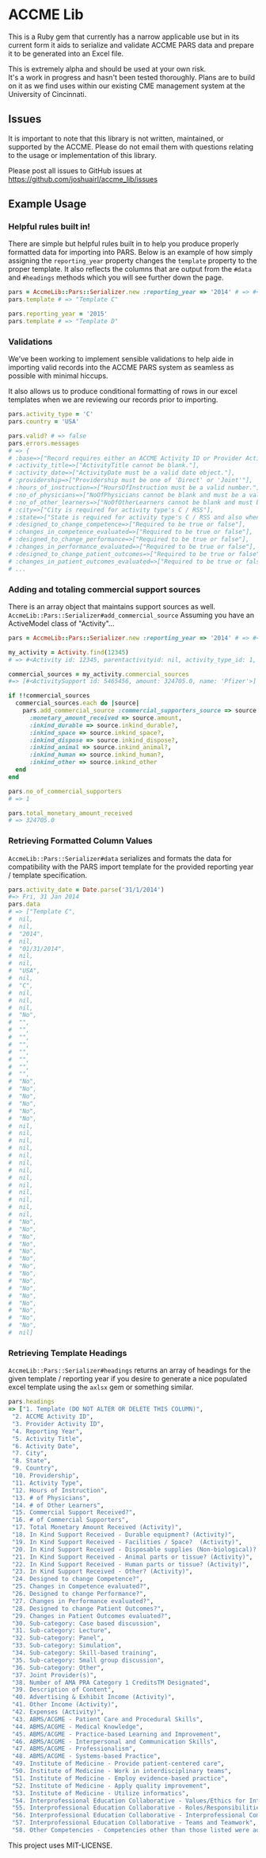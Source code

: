 # ACCME Lib
This is a Ruby gem that currently has a narrow applicable use but in its current form it aids to serialize and validate ACCME PARS data and prepare it to be generated into an Excel file.

This is extremely alpha and should be used at your own risk.  
It's a work in progress and hasn't been tested thoroughly.
Plans are to build on it as we find uses within our existing CME management system at the University of Cincinnati.

## Issues
It is important to note that this library is not written, maintained, or supported by the ACCME.
Please do not email them with questions relating to the usage or implementation of this library.

Please post all issues to GitHub issues at https://github.com/joshuairl/accme_lib/issues

## Example Usage
### Helpful rules built in!
There are simple but helpful rules built in to help you produce properly formatted data for importing into PARS.
Below is an example of how simply assigning the `reporting_year` property changes the `template` property to the proper template.
It also reflects the columns that are output from the `#data` and `#headings` methods which you will see further down the page.

```ruby
pars = AccmeLib::Pars::Serializer.new :reporting_year => '2014' # => #<AccmeLib::Pars::Serializer:0x007fb2fef52590 @commercial_sources=[], @reporting_year="2014">
pars.template # => "Template C"

pars.reporting_year = '2015'
pars.template # => "Template D"
```

### Validations
We've been working to implement sensible validations to help aide in importing valid records into the ACCME PARS system as seamless as possible with minimal hiccups.

It also allows us to produce conditional formatting of rows in our excel templates when we are reviewing our records prior to importing.

```ruby
pars.activity_type = 'C'
pars.country = 'USA'

pars.valid? # => false
pars.errors.messages
# => {
# :base=>["Record requires either an ACCME Activity ID or Provider Activity ID."],
# :activity_title=>["ActivityTitle cannot be blank."],
# :activity_date=>["ActivityDate must be a valid date object."],
# :providership=>["Providership must be one of 'Direct' or 'Joint'"],
# :hours_of_instruction=>["HoursOfInstruction must be a valid number."],
# :no_of_physicians=>["NoOfPhysicians cannot be blank and must be a valid number."],
# :no_of_other_learners=>["NoOfOtherLearners cannot be blank and must be a valid number."],
# :city=>["City is required for activity type's C / RSS"],
# :state=>["State is required for activity type's C / RSS and also when country is 'USA'\nMust be one of these: [\"AL\", \"AK\", \"AZ\", \"AR\", \"CA\", \"CO\", \"CT\", \"DE\", \"FL\", \"GA\", \"HI\", \"ID\", \"IL\", \"IN\", \"IA\", \"KS\", \"KY\", \"LA\", \"ME\", \"MD\", \"MA\", \"MI\", \"MN\", \"MS\", \"MO\", \"MT\", \"NE\", \"NV\", \"NH\", \"NJ\", \"NM\", \"NY\", \"NC\", \"ND\", \"OH\", \"OK\", \"OR\", \"PA\", \"RI\", \"SC\", \"SD\", \"TN\", \"TX\", \"UT\", \"VT\", \"VA\", \"WA\", \"WV\", \"WI\", \"WY\", \"DC\", \"AS\", \"GU\", \"MP\", \"PR\", \"UM\", \"VI\"]"],
# :designed_to_change_competence=>["Required to be true or false"],
# :changes_in_competence_evaluated=>["Required to be true or false"],
# :designed_to_change_performance=>["Required to be true or false"],
# :changes_in_performance_evaluated=>["Required to be true or false"],
# :designed_to_change_patient_outcomes=>["Required to be true or false"],
# :changes_in_patient_outcomes_evaluated=>["Required to be true or false"],
# ...
```

### Adding and totaling commercial support sources
There is an array object that maintains support sources as well.
`AccmeLib::Pars::Serializer#add_commercial_source`
Assuming you have an ActiveModel class of "Activity"...

```ruby
pars = AccmeLib::Pars::Serializer.new :reporting_year => '2014' # => #<AccmeLib::Pars::Serializer:0x007fb2fef52590 @commercial_sources=[], @reporting_year="2014">

my_activity = Activity.find(12345)
# => #<Activity id: 12345, parentactivityid: nil, activity_type_id: 1, activity_subtype_id: 2, title: "My Example Activity", description: "A great example activity", startdate: "2014-01-01 00:00:00", enddate: "2014-01-01 00:00:00", locationid: 1231, location: "Center for Clinical and Translational Science and ..." ...>

commercial_sources = my_activity.commercial_sources
#=> [#<ActivitySupport id: 5465456, amount: 324705.0, name: 'Pfizer'>]

if !!commercial_sources
  commercial_sources.each do |source|
    pars.add_commercial_source :commercial_supporters_source => source.name,
      :monetary_amount_received => source.amount,
      :inkind_durable => source.inkind_durable?,
      :inkind_space => source.inkind_space?,
      :inkind_dispose => source.inkind_dispose?,
      :inkind_animal => source.inkind_animal?,
      :inkind_human => source.inkind_human?,
      :inkind_other => source.inkind_other
  end
end

pars.no_of_commercial_supporters
# => 1

pars.total_monetary_amount_received
# => 324705.0
```

### Retrieving Formatted Column Values
`AccmeLib::Pars::Serializer#data` serializes and formats the data for compatibility with the PARS import template for the provided reporting year / template specification.

```ruby
pars.activity_date = Date.parse('31/1/2014')
#=> Fri, 31 Jan 2014
pars.data
# => ["Template C",
#  nil,
#  nil,
#  "2014",
#  nil,
#  "01/31/2014",
#  nil,
#  nil,
#  "USA",
#  nil,
#  "C",
#  nil,
#  nil,
#  nil,
#  "No",
#  "",
#  "",
#  "",
#  "",
#  "",
#  "",
#  "",
#  "",
#  "No",
#  "No",
#  "No",
#  "No",
#  "No",
#  "No",
#  nil,
#  nil,
#  nil,
#  nil,
#  nil,
#  nil,
#  nil,
#  nil,
#  nil,
#  nil,
#  nil,
#  nil,
#  nil,
#  "No",
#  "No",
#  "No",
#  "No",
#  "No",
#  "No",
#  "No",
#  "No",
#  "No",
#  "No",
#  "No",
#  "No",
#  "No",
#  "No",
#  "No",
#  nil]
```

### Retrieving Template Headings
`AccmeLib::Pars::Serializer#headings` returns an array of headings for the given template / reporting year if you desire to generate a nice populated excel template using the `axlsx` gem or something similar.

```ruby
pars.headings
=> ["1. Template (DO NOT ALTER OR DELETE THIS COLUMN)",
 "2. ACCME Activity ID",
 "3. Provider Activity ID",
 "4. Reporting Year",
 "5. Activity Title",
 "6. Activity Date",
 "7. City",
 "8. State",
 "9. Country",
 "10. Providership",
 "11. Activity Type",
 "12. Hours of Instruction",
 "13. # of Physicians",
 "14. # of Other Learners",
 "15. Commercial Support Received?",
 "16. # of Commercial Supporters",
 "17. Total Monetary Amount Received (Activity)",
 "18. In Kind Support Received - Durable equipment? (Activity)",
 "19. In Kind Support Received - Facilities / Space?  (Activity)",
 "20. In Kind Support Received - Disposable supplies (Non-biological)? (Activity)",
 "21. In Kind Support Received - Animal parts or tissue? (Activity)",
 "22. In Kind Support Received - Human parts or tissue? (Activity)",
 "23. In Kind Support Received - Other? (Activity)",
 "24. Designed to change Competence?",
 "25. Changes in Competence evaluated?",
 "26. Designed to change Performance?",
 "27. Changes in Performance evaluated?",
 "28. Designed to change Patient Outcomes?",
 "29. Changes in Patient Outcomes evaluated?",
 "30. Sub-category: Case based discussion",
 "31. Sub-category: Lecture",
 "32. Sub-category: Panel",
 "33. Sub-category: Simulation",
 "34. Sub-category: Skill-based training",
 "35. Sub-category: Small group discussion",
 "36. Sub-category: Other",
 "37. Joint Provider(s)",
 "38. Number of AMA PRA Category 1 CreditsTM Designated",
 "39. Description of Content",
 "40. Advertising & Exhibit Income (Activity)",
 "41. Other Income (Activity)",
 "42. Expenses (Activity)",
 "43. ABMS/ACGME - Patient Care and Procedural Skills",
 "44. ABMS/ACGME - Medical Knowledge",
 "45. ABMS/ACGME - Practice-based Learning and Improvement",
 "46. ABMS/ACGME - Interpersonal and Communication Skills",
 "47. ABMS/ACGME - Professionalism",
 "48. ABMS/ACGME - Systems-based Practice",
 "49. Institute of Medicine - Provide patient-centered care",
 "50. Institute of Medicine - Work in interdisciplinary teams",
 "51. Institute of Medicine - Employ evidence-based practice",
 "52. Institute of Medicine - Apply quality improvement",
 "53. Institute of Medicine - Utilize informatics",
 "54. Interprofessional Education Collaborative - Values/Ethics for Interprofessional Practice",
 "55. Interprofessional Education Collaborative - Roles/Responsibilities",
 "56. Interprofessional Education Collaborative - Interprofessional Communication",
 "57. Interprofessional Education Collaborative - Teams and Teamwork",
 "58. Other Competencies - Competencies other than those listed were addressed"]
```


This project uses MIT-LICENSE.
